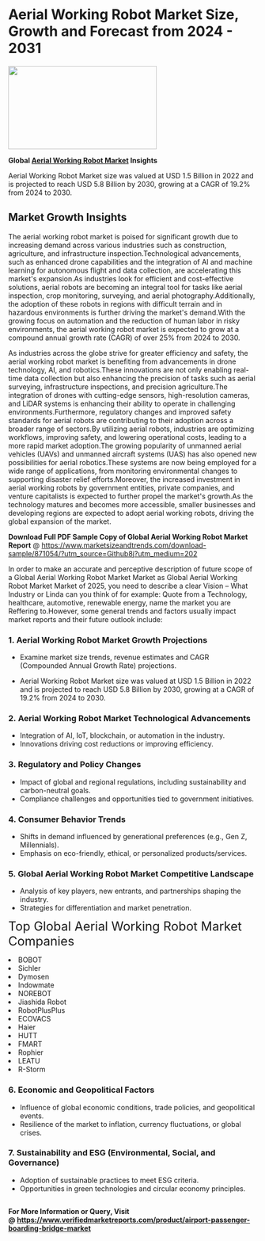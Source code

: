 <H1>Aerial Working Robot Market Size, Growth and Forecast from 2024 - 2031</H1><img class="aligncenter size-medium wp-image-584254" src="https://thirdeyenews.in/wp-content/uploads/2024/09/Global-Market-Research-300x168.jpeg" alt="" width="300" height="168" /><p><strong>Global&nbsp;<a href="https://www.marketsizeandtrends.com/download-sample/871054/?utm_source=Github8j?utm_medium=202">Aerial Working Robot Market</a> Insights</strong></p><p>Aerial Working Robot Market size was valued at USD 1.5 Billion in 2022 and is projected to reach USD 5.8 Billion by 2030, growing at a CAGR of 19.2% from 2024 to 2030.</p><p><h2>Market Growth Insights</h2> <p>The aerial working robot market is poised for significant growth due to increasing demand across various industries such as construction, agriculture, and infrastructure inspection.Technological advancements, such as enhanced drone capabilities and the integration of AI and machine learning for autonomous flight and data collection, are accelerating this market's expansion.As industries look for efficient and cost-effective solutions, aerial robots are becoming an integral tool for tasks like aerial inspection, crop monitoring, surveying, and aerial photography.Additionally, the adoption of these robots in regions with difficult terrain and in hazardous environments is further driving the market's demand.With the growing focus on automation and the reduction of human labor in risky environments, the aerial working robot market is expected to grow at a compound annual growth rate (CAGR) of over 25% from 2024 to 2030.</p> <p>As industries across the globe strive for greater efficiency and safety, the aerial working robot market is benefiting from advancements in drone technology, AI, and robotics.These innovations are not only enabling real-time data collection but also enhancing the precision of tasks such as aerial surveying, infrastructure inspections, and precision agriculture.The integration of drones with cutting-edge sensors, high-resolution cameras, and LiDAR systems is enhancing their ability to operate in challenging environments.Furthermore, regulatory changes and improved safety standards for aerial robots are contributing to their adoption across a broader range of sectors.By utilizing aerial robots, industries are optimizing workflows, improving safety, and lowering operational costs, leading to a more rapid market adoption.The growing popularity of unmanned aerial vehicles (UAVs) and unmanned aircraft systems (UAS) has also opened new possibilities for aerial robotics.These systems are now being employed for a wide range of applications, from monitoring environmental changes to supporting disaster relief efforts.Moreover, the increased investment in aerial working robots by government entities, private companies, and venture capitalists is expected to further propel the market's growth.As the technology matures and becomes more accessible, smaller businesses and developing regions are expected to adopt aerial working robots, driving the global expansion of the market.<p><span class=""><strong>Download Full PDF Sample Copy of Global Aerial Working Robot Market Report</strong> @ <a href="https://www.marketsizeandtrends.com/download-sample/871054/?utm_source=Github8j?utm_medium=202" target="_blank">https://www.marketsizeandtrends.com/download-sample/871054/?utm_source=Github8j?utm_medium=202</a></span></p><p>In order to make an accurate and perceptive description of future scope of a Global&nbsp;Aerial Working Robot Market Market as Global&nbsp;Aerial Working Robot Market Market of 2025, you need to describe a clear Vision &ndash; What Industry or Linda can you think of for example: Quote from a Technology, healthcare, automotive, renewable energy, name the market you are Reffering to.However, some general trends and factors usually impact market reports and their future outlook include:</p><h3>1.&nbsp;<strong>Aerial Working Robot Market Growth Projections</strong></h3><ul><li>Examine market size trends, revenue estimates and CAGR (Compounded Annual Growth Rate) projections.</li><li><p>Aerial Working Robot Market size was valued at USD 1.5 Billion in 2022 and is projected to reach USD 5.8 Billion by 2030, growing at a CAGR of 19.2% from 2024 to 2030.</p></li></ul><h3>2.&nbsp;<strong>Aerial Working Robot Market Technological Advancements</strong></h3><ul><li>Integration of AI, IoT, blockchain, or automation in the industry.</li><li>Innovations driving cost reductions or improving efficiency.</li></ul><h3>3.&nbsp;<strong>Regulatory and Policy Changes</strong></h3><ul><li>Impact of global and regional regulations, including sustainability and carbon-neutral goals.</li><li>Compliance challenges and opportunities tied to government initiatives.</li></ul><h3>4.&nbsp;<strong>Consumer Behavior Trends</strong></h3><ul><li>Shifts in demand influenced by generational preferences (e.g., Gen Z, Millennials).</li><li>Emphasis on eco-friendly, ethical, or personalized products/services.</li></ul><h3>5.&nbsp;<strong>Global Aerial Working Robot Market Competitive Landscape</strong></h3><ul><li>Analysis of key players, new entrants, and partnerships shaping the industry.</li><li>Strategies for differentiation and market penetration.</li></ul><p data-pm-slice="1 1 []"><span style="color: inherit; font-family: inherit; font-size: 25px;">Top Global Aerial Working Robot Market Companies</span></p><div class="" data-test-id=""><p><li>BOBOT</li><li> Sichler</li><li> Dymosen</li><li> Indowmate</li><li> NOREBOT</li><li> Jiashida Robot</li><li> RobotPlusPlus</li><li> ECOVACS</li><li> Haier</li><li> HUTT</li><li> FMART</li><li> Rophier</li><li> LEATU</li><li> R-Storm</li></p></div><h3>6.&nbsp;<strong>Economic and Geopolitical Factors</strong></h3><ul><li>Influence of global economic conditions, trade policies, and geopolitical events.</li><li>Resilience of the market to inflation, currency fluctuations, or global crises.</li></ul><h3>7.&nbsp;<strong>Sustainability and ESG (Environmental, Social, and Governance)</strong></h3><ul><li>Adoption of sustainable practices to meet ESG criteria.</li><li>Opportunities in green technologies and circular economy principles.</li></ul><h2><strong style="font-size: 14px;">For More Information or Query, Visit @&nbsp;</strong><a style="background-color: #ffffff; font-size: 14px;" href="https://www.marketsizeandtrends.com/report/aerial-working-robot-market/" target="_blank">https://www.verifiedmarketreports.com/product/airport-passenger-boarding-bridge-market</a></h2>